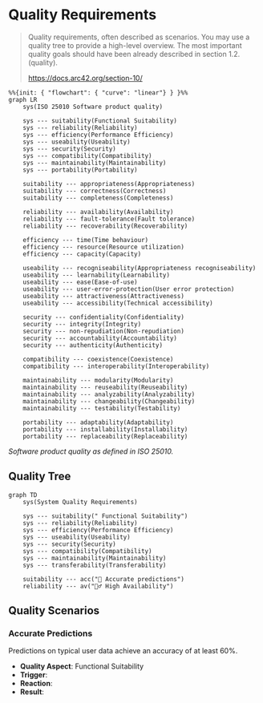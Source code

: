 # Quality Requirements

> Quality requirements, often described as scenarios. You may use a quality tree to provide a high-level overview. The most important quality goals should have been already described in section 1.2. (quality).
> 
> https://docs.arc42.org/section-10/

```mermaid
%%{init: { "flowchart": { "curve": "linear"} } }%%
graph LR
    sys(ISO 25010 Software product quality)

    sys --- suitability(Functional Suitability)
    sys --- reliability(Reliability)
    sys --- efficiency(Performance Efficiency)
    sys --- useability(Useability)
    sys --- security(Security)
    sys --- compatibility(Compatibility)
    sys --- maintainability(Maintainability)
    sys --- portability(Portability)

    suitability --- appropriateness(Appropriateness)
    suitability --- correctness(Correctness)
    suitability --- completeness(Completeness)

    reliability --- availability(Availability)
    reliability --- fault-tolerance(Fault tolerance)
    reliability --- recoverability(Recoverability)

    efficiency --- time(Time behaviour)
    efficiency --- resource(Resource utilization)
    efficiency --- capacity(Capacity)

    useability --- recogniseability(Appropriateness recogniseability)
    useability --- learnability(Learnability)
    useability --- ease(Ease-of-use)
    useability --- user-error-protection(User error protection)
    useability --- attractiveness(Attractiveness)
    useability --- accessibility(Technical accessibility)

    security --- confidentiality(Confidentiality)
    security --- integrity(Integrity)
    security --- non-repudiation(Non-repudiation)
    security --- accountability(Accountability)
    security --- authenticity(Authenticity)

    compatibility --- coexistence(Coexistence)
    compatibility --- interoperability(Interoperability)

    maintainability --- modularity(Modularity)
    maintainability --- reuseability(Reuseability)
    maintainability --- analyzability(Analyzability)
    maintainability --- changeability(Changeability)
    maintainability --- testability(Testability)

    portability --- adaptability(Adaptability)
    portability --- installability(Installability)
    portability --- replaceability(Replaceability)
```
*Software product quality as defined in ISO 25010.*

## Quality Tree

```mermaid
graph TD
    sys(System Quality Requirements)

    sys --- suitability(" Functional Suitability")
    sys --- reliability(Reliability)
    sys --- efficiency(Performance Efficiency)
    sys --- useability(Useability)
    sys --- security(Security)
    sys --- compatibility(Compatibility)
    sys --- maintainability(Maintainability)
    sys --- transferability(Transferability)

    suitability --- acc("🎯 Accurate predictions")
    reliability --- av("🏃‍♂️ High Availability")
```


## Quality Scenarios

### Accurate Predictions
Predictions on typical user data achieve an accuracy of at least 60%.
- **Quality Aspect**: Functional Suitability
- **Trigger**: 
- **Reaction**:
- **Result**:

